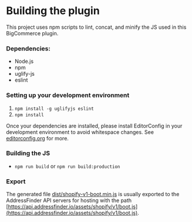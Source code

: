 # Building the plugin

This project uses npm scripts to lint, concat, and minify the JS used in this BigCommerce plugin.

### Dependencies:

 - Node.js
 - npm
 - uglify-js
 - eslint

### Setting up your development environment

 1. `npm install -g uglifyjs eslint`
 2. `npm install`

Once your dependencies are installed, please install EditorConfig in your development environment to avoid whitespace changes.
See [editorconfig.org](http://editorconfig.org) for more.

### Building the JS

 - `npm run build` or `npm run build:production`

### Export

The generated file [dist/shopify-v1-boot.min.js](dist/shopify-v1-boot.min.js) is usually exported to the AddressFinder API servers for hosting with the path [https://api.addressfinder.io/assets/shopify/v1/boot.js](https://api.addressfinder.io/assets/shopify/v1/boot.js).
